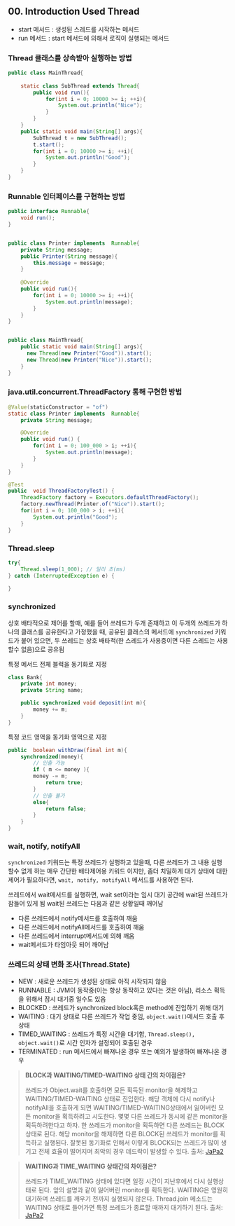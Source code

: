 ## 00. Introduction Used Thread

- start 메서드 : 생성된 스레드를 시작하는 메서드
- run 메서드 : start 메서드에 의해서 로직이 실행되는 메서드

### Thread 클래스를 상속받아 실행하는 방법
```java
public class MainThread{
    
    static class SubThread extends Thread{
        public void run(){
            for(int i = 0; 10000 >= i; ++i){
                System.out.println("Nice");
            }
        }
    }
    public static void main(String[] args){
        SubThread t = new SubThread();
        t.start();
        for(int i = 0; 10000 >= i; ++i){
            System.out.println("Good");
        }
    }
}
```

### Runnable 인터페이스를 구현하는 방법
```java
public interface Runnable{
    void run();
}


public class Printer implements  Runnable{
    private String message;
    public Printer(String message){
        this.message = message;
    }
    
    @Override
    public void run(){
        for(int i = 0; 10000 >= i; ++i){
            System.out.println(message);
        }
    }
}


public class MainThread{
    public static void main(String[] args){
      new Thread(new Printer("Good")).start();
      new Thread(new Printer("Nice")).start();
    }
}
```

### java.util.concurrent.ThreadFactory 통해 구현한 방법

```java
@Value(staticConstructor = "of")
static class Printer implements  Runnable{
    private String message;

    @Override
    public void run() {
        for(int i = 0; 100_000 > i; ++i){
            System.out.println(message);
        }
    }
}

@Test
public  void ThreadFactoryTest() {
    ThreadFactory factory = Executors.defaultThreadFactory();
    factory.newThread(Printer.of("Nice")).start();
    for(int i = 0; 100_000 > i; ++i){
        System.out.println("Good");
    }
}
```

### Thread.sleep
```java
try{
    Thread.sleep(1_000); // 밀리 초(ms)
} catch (InterruptedException e) {
    
}
```

### synchronized
상호 배타적으로 제어를 할때, 예를 들어 쓰레드가 두개 존재하고 이 두개의 쓰레드가
하나의 클래스를 공유한다고 가정했을 때, 공유된 클래스의 메서드에 ```synchronized``` 키워드가
붙어 있으면, 두 쓰레드는 상호 배타적(한 스레드가 사용중이면 다른 스레드는 사용할수 없음)으로 공유됨

특정 메서드 전체 블럭을 동기화로 지정
```java
class Bank{
    private int money;
    private String name;

    public synchronized void deposit(int m){
        money += m;
    }
}
```

특정 코드 영역을 동기화 영역으로 지정
```java
public  boolean withDraw(final int m){
    synchronized(money){
        // 인출 가능
        if ( m <= money ){
        money -= m;
            return true;
        }
        // 인출 불가
        else{
            return false;
        }  
    }
}

```

### wait, notify, notifyAll
```synchronized``` 키워드는 특정 쓰레드가 실행하고 있을때, 다른 쓰레드가 그 내용 실행 할수 없게 하는 매우 간단한 배타제어용 키워드 이지만,
좀더 치밀하게 대기 상태에 대한 제어가 필요하다면, ```wait, notify, notifyAll``` 메서드를 사용하면 된다.

쓰레드에서 wait메서드를 실행하면, wait set이라는 임시 대기 공간에 wait된 쓰레드가 잠들어 있게 됨
wait된 쓰레드는 다음과 같은 상황일때 깨어남

- 다른 쓰레드에서 notify메서드를 호출하여 깨움
- 다른 쓰레드에서 notifyAll메서드를 호출하여 깨움
- 다른 쓰레드에서 interrupt메서드에 의해 깨움
- wait메서드가 타임아웃 되어 깨어남


### 쓰레드의 상태 변화 조사(Thread.State)
- NEW : 새로운 쓰레드가 생성된 상태로 아직 시작되지 않음
- RUNNABLE : JVM이 동작중(이는 항상 동작하고 있다는 것은 아님), 리소스 획득을 위해서 잠시 대기중 일수도 있음
- BLOCKED : 쓰레드가 synchronized block혹은 method에 진입하기 위해 대기
- WAITING : 대기 상태로 다른 쓰레드가 작업 중임, ```object.wait()```메서드 호출 후 상태
- TIMED_WAITING : 쓰레드가 특정 시간을 대기함, ```Thread.sleep(), object.wait()```로 시간 인자가 설정되어 호출된 경우
- TERMINATED : run 메서드에서 빠져나온 경우 또는 예외가 발생하여 빠져나온 경우


> __BLOCK과 WAITING/TIMED-WAITING 상태 간의 차이점은?__
>
> 쓰레드가 Object.wait를 호출하면 모든 획득된 monitor을 해제하고 WAITING/TIMED-WAITING 상태로 진입한다. 
> 해당 객체에 다시 notify나 notifyAll을 호출하게 되면 WAITING/TIMED-WAITING상태에서 잃어버린 모든 monitor을 획득하려고 시도한다. 
> 몇몇 다른 쓰레드가 동시에 같은 monitor을 획득하려한다고 하자. 한 쓰레드가 monitor을 획득하면 다른 쓰레드는 BLOCK상태로 된다. 
> 해당 monitor을 해제하면 다른 BLOCK된 쓰레드가 monitor를 획득하고 실행된다.
> 잘못된 동기화로 인해서 이렇게 BLOCK되는 쓰레드가 많이 생기고 전체 효율이 떨어지며 최악의 경우 데드락이 발생할 수 있다.
> 출처: [JaPa2]
  
> __WAITING과 TIME_WAITING 상태간의 차이점은?__
>
>
> 쓰레드가 TIME_WAITING 상태에 있다면 일정 시간이 지난후에서 다시 실행상태로 된다.
> 앞의 설명과 같이 잃어버린 monitor를 획득한다.
> WAITING은 영원히 대기하며 쓰레드를 깨우기 전까지 실행되지 않은다. 
> Thread.join 메소드는 WAITING 상태로 들어가면 특정 쓰레드가 종료할 때까지 대기하기 된다.
> 출처: [JaPa2]

[JaPa2]: http://ospace.tistory.com/109 "[JaPa2]"